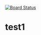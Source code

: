 [![Board Status](https://codedev.ms/adrifer/e61127bf-1941-4866-aa95-98b1906a0287/58160850-21f4-43f9-acd5-8f9648ddf3d6/_apis/work/boardbadge/ac07f6e7-ee5d-460b-bb33-636e960a6d99)](https://codedev.ms/adrifer/e61127bf-1941-4866-aa95-98b1906a0287/_boards/board/t/58160850-21f4-43f9-acd5-8f9648ddf3d6/Microsoft.RequirementCategory)
# test1
